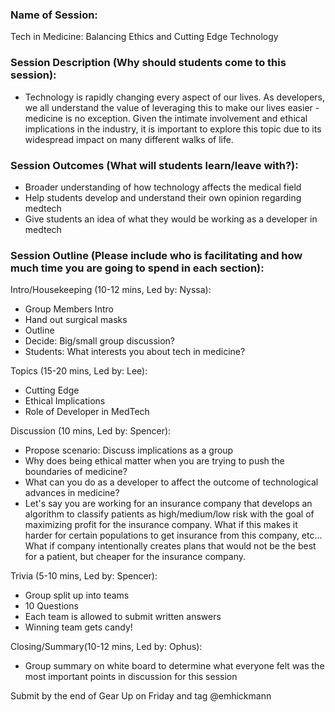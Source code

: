 ### Name of Session: 
Tech in Medicine: Balancing Ethics and Cutting Edge Technology

### Session Description (Why should students come to this session): 
- Technology is rapidly changing every aspect of our lives. As developers, we all understand the value of leveraging this to make our lives easier - medicine is no exception. Given the intimate involvement and ethical implications in the industry, it is important to explore this topic due to its widespread impact on many different walks of life. 

### Session Outcomes (What will students learn/leave with?):
- Broader understanding of how technology affects the medical field
- Help students develop and understand their own opinion regarding medtech
- Give students an idea of what they would be working as a developer in medtech

### Session Outline (Please include who is facilitating and how much time you are going to spend in each section):
  Intro/Housekeeping (10-12 mins, Led by: Nyssa): 
  - Group Members Intro
  - Hand out surgical masks
  - Outline
  - Decide: Big/small group discussion?
  - Students: What interests you about tech in medicine?
  
  Topics (15-20 mins, Led by: Lee): 
  - Cutting Edge
  - Ethical Implications
  - Role of Developer in MedTech
  
  Discussion (10 mins, Led by: Spencer): 
  - Propose scenario: Discuss implications as a group
  - Why does being ethical matter when you are trying to push the boundaries of medicine?
  - What can you do as a developer to affect the outcome of technological advances in medicine?
  - Let's say you are working for an insurance company that develops an algorithm to classify patients as high/medium/low risk with the goal of maximizing profit for the insurance company. What if this makes it harder for certain populations to get insurance from this company, etc... What if company intentionally creates plans that would not be the best for a patient, but cheaper for the insurance company.
  
  Trivia (5-10 mins, Led by: Spencer):
  - Group split up into teams
  - 10 Questions
  - Each team is allowed to submit written answers
  - Winning team gets candy!
  
  Closing/Summary(10-12 mins, Led by: Ophus):
  - Group summary on white board to determine what everyone felt was the most important points in discussion for this session

Submit by the end of Gear Up on Friday and tag @emhickmann

